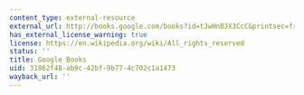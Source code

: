 ```yaml
---
content_type: external-resource
external_url: http://books.google.com/books?id=tJwHnBJX3CcC&printsec=frontcover
has_external_license_warning: true
license: https://en.wikipedia.org/wiki/All_rights_reserved
status: ''
title: Google Books
uid: 31862f48-ab9c-42bf-9b77-4c702c1a1473
wayback_url: ''
---
```

